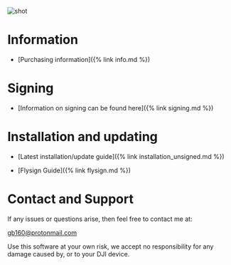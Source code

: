 
![shot](https://user-images.githubusercontent.com/2493592/115835276-0082c680-a40e-11eb-93b4-10c0ad6f0b6a.jpeg)


# Information

* [Purchasing information]({% link info.md %})


# Signing

* [Information on signing can be found here]({% link signing.md %})


# Installation and updating

* [Latest installation/update guide]({% link installation_unsigned.md %})

* [Flysign Guide]({% link flysign.md %})



# Contact and Support

If any issues or questions arise, then feel free to contact me at:

[gb160@protonmail.com](mailto:gb160@protonmail.com)


Use this software at your own risk, we accept no responsibility for any damage caused by, or to your DJI device.



